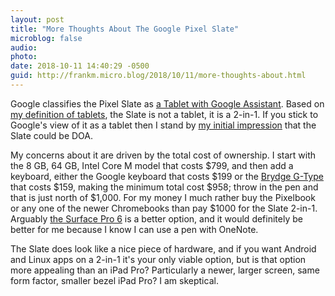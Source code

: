 ```yaml
---
layout: post
title: "More Thoughts About The Google Pixel Slate"
microblog: false
audio: 
photo: 
date: 2018-10-11 14:40:29 -0500
guid: http://frankm.micro.blog/2018/10/11/more-thoughts-about.html
---
```

Google classifies the Pixel Slate as [a Tablet with Google Assistant](https://store.google.com/product/pixel_slate). Based on [my definition of tablets](http://frankmcpherson.blog/2018/10/11/my-definition-of.html), the Slate is not a tablet, it is a 2-in-1. If you stick to Google's view of it as a tablet then I stand by [my initial impression](http://frankmcpherson.blog/2018/10/09/first-reaction-to.html) that the Slate could be DOA. 

My concerns about it are driven by the total cost of ownership. I start with the 8 GB, 64 GB, Intel Core M model that costs $799, and then add a keyboard, either the Google keyboard that costs $199 or the [Brydge G-Type](https://www.brydge.com/pages/gtype-keyboard-for-google-pixel-slate) that costs $159, making the minimum total cost $958; throw in the pen and that is just north of $1,000. For my money I much rather buy the Pixelbook or any one of the newer Chromebooks than pay $1000 for the Slate 2-in-1. Arguably [the Surface Pro 6](https://www.microsoft.com/en-us/p/surface-pro-6/8zcnc665slq5?icid=surfacedept_nav3_surfacefamily_100218&activetab=pivot:techspecstab) is a better option, and it would definitely be better for me because I know I can use a pen with OneNote.

The Slate does look like a nice piece of hardware, and if you want Android and Linux apps on a 2-in-1 it's your only viable option, but is that option more appealing than an iPad Pro? Particularly a newer, larger screen, same form factor, smaller bezel iPad Pro? I am skeptical. 
